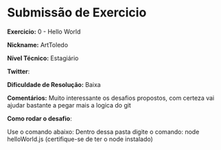 # Submissão de Exercicio

**Exercicio:** 0 - Hello World

**Nickname:** ArtToledo

**Nível Técnico:** Estagiário

**Twitter**:

**Dificuldade de Resolução:** Baixa

**Comentários:** Muito interessante os desafios propostos, com certeza vai ajudar bastante a pegar mais a logica do git

**Como rodar o desafio**: 

Use o comando abaixo: 
Dentro dessa pasta digite o comando: node helloWorld.js (certifique-se de ter o node instalado)